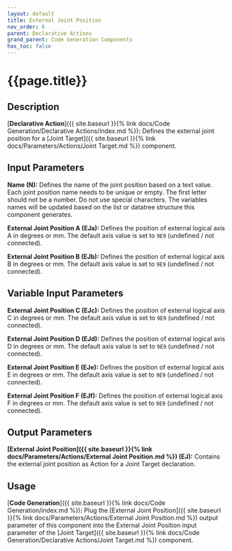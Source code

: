 ```yaml
---
layout: default
title: External Joint Position
nav_order: 6
parent: Declarative Actions
grand_parent: Code Generation Components
has_toc: false
---
```


# **{{page.title}}**

## **Description**

[**Declarative Action**]({{ site.baseurl }}{% link docs/Code Generation/Declarative Actions/index.md %})**:** 
Defines the external joint position for a [Joint Target]({{ site.baseurl }}{% link docs/Parameters/Actions/Joint Target.md %}) component.

## **Input Parameters**

**Name (N):**  Defines the name of the joint position based on a text value. Each joint position name needs to be unique or empty. The first letter should not be a number. Do not use special characters. The variables names will be updated based on the list or datatree structure this component generates.

**External Joint Position A (EJa):** Defines the position of external logical axis A in degrees or mm. The default axis value is set to `9E9` (undefined / not connected). 

**External Joint Position B (EJb):** Defines the position of external logical axis B in degrees or mm. The default axis value is set to `9E9` (undefined / not connected). 

## **Variable Input Parameters**

**External Joint Position C (EJc):** Defines the position of external logical axis C in degrees or mm. The default axis value is set to `9E9` (undefined / not connected). 

**External Joint Position D (EJd):** Defines the position of external logical axis D in degrees or mm. The default axis value is set to `9E9` (undefined / not connected). 

**External Joint Position E (EJe):** Defines the position of external logical axis E in degrees or mm. The default axis value is set to `9E9` (undefined / not connected). 

**External Joint Position F (EJf):** Defines the position of external logical axis F in degrees or mm. The default axis value is set to `9E9` (undefined / not connected). 

## **Output Parameters**

**[External Joint Position]({{ site.baseurl }}{% link docs/Parameters/Actions/External Joint Position.md %}) (EJ):** Contains the external joint position as Action for a Joint Target declaration.

## **Usage**

[**Code Generation**]({{ site.baseurl }}{% link docs/Code Generation/index.md %})**:** Plug the [External Joint Position]({{ site.baseurl }}{% link docs/Parameters/Actions/External Joint Position.md %}) output parameter of this component into the External Joint Position input parameter of the [Joint Target]({{ site.baseurl }}{% link docs/Code Generation/Declarative Actions/Joint Target.md %}) component.
